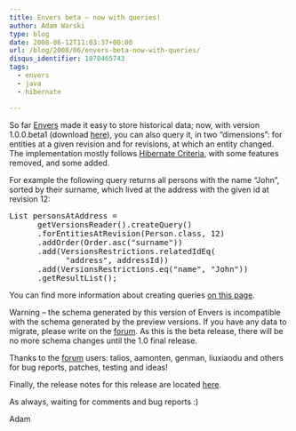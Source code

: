 ```yaml
---
title: Envers beta – now with queries!
author: Adam Warski
type: blog
date: 2008-06-12T11:03:37+00:00
url: /blog/2008/06/envers-beta-now-with-queries/
disqus_identifier: 1070465743
tags:
  - envers
  - java
  - hibernate

---
```

So far [Envers][1] made it easy to store historical data; now, with version 1.0.0.beta1 (download [here][2]), you can also query it, in two &#8220;dimensions&#8221;: for entities at a given revision and for revisions, at which an entity changed. The implementation mostly follows [Hibernate Criteria][3], with some features removed, and some added.

For example the following query returns all persons with the name &#8220;John&#8221;, sorted by their surname, which lived at the address with the given id at revision 12:

<pre lang="java" line="1" escape="true">List personsAtAddress =
      getVersionsReader().createQuery()
      .forEntitiesAtRevision(Person.class, 12)
      .addOrder(Order.asc("surname"))
      .add(VersionsRestrictions.relatedIdEq(
            "address", addressId))
      .add(VersionsRestrictions.eq("name", "John"))
      .getResultList();
</pre>

You can find more information about creating queries [on this page][4].

Warning &#8211; the schema generated by this version of Envers is incompatible with the schema generated by the preview versions. If you have any data to migrate, please write on the [forum][5]. As this is the beta release, there will be no more schema changes until the 1.0 final release.

Thanks to the [forum][5] users: talios, aamonten, genman, liuxiaodu and others for bug reports, patches, testing and ideas!

Finally, the release notes for this release are located [here][6].

As always, waiting for comments and bug reports :)

Adam

 [1]: http://www.jboss.org/envers/
 [2]: http://www.jboss.org/envers/downloads
 [3]: http://www.hibernate.org/hib_docs/v3/reference/en/html/querycriteria.html
 [4]: http://www.jboss.org/envers/queries.html
 [5]: http://www.jboss.com/index.html?module=bb&op=viewforum&f=283
 [6]: http://jira.jboss.org/jira/secure/ConfigureReport.jspa?versions=12312322&sections=1&sections=2&style=none&selectedProjectId=12310660&reportKey=pl.net.mamut%3Areleasenotes&Next=Next

